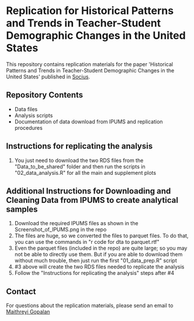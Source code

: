 # Replication for Historical Patterns and Trends in Teacher-Student Demographic Changes in the United States

This repository contains replication materials for the paper 'Historical Patterns and Trends in Teacher-Student Demographic Changes in the United States' published in [Socius](https://doi.org/10.1177/23780231251321323).

## Repository Contents

- Data files
- Analysis scripts
- Documentation of data download from IPUMS and replication procedures

## Instructions for replicating the analysis

1. You just need to download the two RDS files from the "Data_to_be_shared" folder and then run the scripts in "02_data_analysis.R" for all the main and supplement plots

## Additional Instructions for Downloading and Cleaning Data from IPUMS to create analytical samples

1. Download the required IPUMS files as shown in the Screenshot_of_IPUMS.png in the repo
2. The files are huge, so we converted the files to parquet files. To do that, you can use the commands in "r code for dta to parquet.rtf"
3. Even the parquet files (included in the repo) are quite large; so you may not be able to directly use them. But if you are able to download them without much trouble, then just run the first "01_data_prep.R" script 
4. #3 above will create the two RDS files needed to replicate the analysis
5. Follow the "Instructions for replicating the analysis" steps after #4

## Contact

For questions about the replication materials, please send an email to [Maithreyi Gopalan](mailto:mgopalan@uoregon.edu) 

